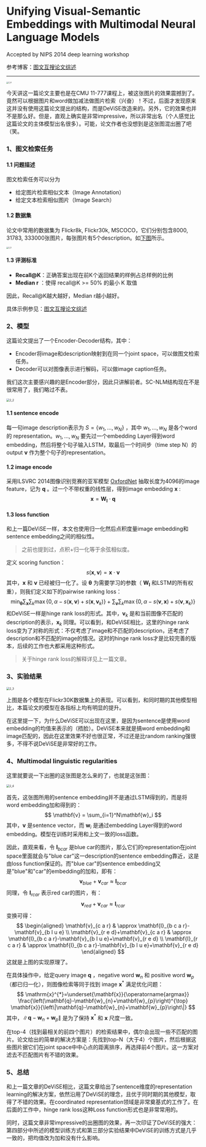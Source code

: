 # Unifying Visual-Semantic Embeddings with Multimodal Neural Language Models

Accepted by NIPS 2014 deep learning workshop

参考博客：[图文互搜论文综述](https://zhuanlan.zhihu.com/p/25910749)

------

<img src="./pic/2_4.png" alt="2_4" style="zoom:33%;" />

今天讲这一篇论文主要也是在CMU 11-777课程上，被这张图片的效果震撼到了。竟然可以根据图片和word做加减法做图片检索（兴奋）！不过，后面才发现原来这并没有使用这篇论文提出的结构，而是DeViSE改造来的。另外，它的效果也并不是那么好。但是，直观上确实是非常impressive，所以非常出名（个人感觉比这篇论文的主体模型出名很多）。可能，论文作者也没想到是这张图混出圈了吧（笑。

### 1、图文检索任务

#### 1.1 问题描述

图文检索任务可以分为

- 给定图片检索相似文本（Image Annotation）
- 给定文本检索相似图片（Image Search）

#### 1.2 数据集

论文中常用的数据集为 Flickr8k, Flickr30k, MSCOCO，它们分别包含8000, 31783, 333000张图片，每张图片有5个description。如[下图](https://cocodataset.org/#explore)所示。

<img src="./pic/2_1.png" alt="2_0" style="zoom:33%;" />

#### 1.3 评测标准

- **Recall@K**：正确答案出现在前K个返回结果的样例占总样例的比例
- **Median r** ：使得 recall@K >= 50% 的最小 K 取值

因此，Recall@K越大越好，Median r越小越好。

具体示例参见：[图文互搜论文综述](https://zhuanlan.zhihu.com/p/25910749)

### 2、模型

这篇论文提出了一个Encoder-Decoder结构，其中：

- Encoder将image和description映射到在同一个joint space，可以做图文检索任务。
- Decoder可以对图像表示进行解码，可以做image caption任务。

我们这次主要感兴趣的是Encoder部分，因此只讲解前者。SC-NLM结构现在不是很常用了，我们略过不表。

<img src="./pic/2_2.png" alt="2_2" style="zoom:50%;" />

#### 1.1 sentence encode

每一句image description表示为 $S=\left\{w_1,...,w_N\right\}$ ，其中 $w_1,...,w_N$ 是各个word的 representation。$w_1,...,w_N$ 要先过一个embedding Layer得到word embedding，然后将整个句子输入LSTM，取最后一个时间步（time step N）的output $\mathbf{v}$ 作为整个句子的representation。

#### 1.2 image encode

采用ILSVRC 2014图像识别竞赛的亚军模型 [OxfordNet](https://arxiv.org/abs/1409.1556) 抽取长度为4096的image feature，记为 $\mathbf{q}$ 。过一个不带权重的线性层，得到image embedding $\mathbf{x}$ :
$$
\mathbf{x}=\mathbf{W_I}\cdot \mathbf{q}
$$

#### 1.3 loss function

和上一篇DeViSE一样，本文也使用归一化然后点积度量image embedding和sentence embedding之间的相似性。

> 之前也提到过，点积+归一化等于余弦相似度。

定义 scoring function：
$$
s(\mathbf{x},\mathbf{v})=\mathbf{x}\cdot \mathbf{v}
$$
其中，$\mathbf{x}$ 和 $\mathbf{v}$ 已经被归一化了。设 $\boldsymbol{\theta}$ 为需要学习的参数（ $\mathbf{W_I}$ 和LSTM的所有权重），则我们定义如下的pairwise ranking loss：
$$
\min _{\boldsymbol{\theta}} \sum_{\mathbf{x}} \sum_{k} \max \left\{0, \alpha-s(\mathbf{x}, \mathbf{v})+s\left(\mathbf{x}, \mathbf{v}_{k}\right)\right\}+\sum_{\mathbf{v}} \sum_{k} \max \left\{0, \alpha-s(\mathbf{v}, \mathbf{x})+s\left(\mathbf{v}, \mathbf{x}_{k}\right)\right\}
$$
和DeViSE一样是hinge rank loss的形式。其中，$\mathbf{v}_{k}$ 是和当前图像不匹配的description的表示，$\mathbf{x}_{k}$ 同理。可以看到，和DeViSE相比，这里的hinge rank loss变为了对称的形式：不仅考虑了image和不匹配的description，还考虑了description和不匹配的image的情况。这时的hinge rank loss才是比较完善的版本，后续的工作也大都采用这种形式。

> 关于hinge rank loss的解释详见上一篇文章。

### 3、实验结果

<img src="./pic/2_3.png" alt="2_3" style="zoom:50%;" />

上图是各个模型在Flickr30K数据集上的表现。可以看到，和同时期的其他模型相比，本篇论文的模型在各指标上均有明显的提升。

在这里提一下，为什么DeViSE可以出现在这里，是因为sentence是使用word embedding的均值来表示的（捂脸）。DeViSE本来就是搞word embedding和image匹配的，因此在这里效果不好也很正常，不过还是比random ranking强很多，不得不说DeViSE是非常好的工作。

### 4、Multimodal linguistic regularities

这里就要说一下出圈的这张图是怎么来的了，也就是这张图：

<img src="./pic/2_4.png" alt="2_4" style="zoom:50%;" />

首先，这张图所用的sentence embedding并不是通过LSTM得到的，而是将word embedding加和得到的：
$$
\mathbf{v} = \sum_{i=1}^N\mathbf{w}_i
$$
其中，$\mathbf{v}$ 是sentence vector，而 $\mathbf{w}_i$ 是通过embedding Layer得到的word embedding。模型在训练时采用和上文一致的loss函数。

因此，直观来看，令 $\mathbf{I}_{bcar}$ 是blue car的图片，那么它们的representation在joint space里面就会与"blue car"这一description的sentence embedding靠近，这是由loss function保证的。而"blue car"的sentence embedding又是"blue"和"car"的embedding的加和，即有：
$$
\mathbf{v}_{blue} + \mathbf{v}_{car} \approx \mathbf{I}_{bcar}
$$
同理，令 $\mathbf{I}_{rcar}$ 表示red car的图片，有：
$$
\mathbf{v}_{red} + \mathbf{v}_{car} \approx \mathbf{I}_{rcar}
$$
变换可得：
$$
\begin{aligned}
\mathbf{v}_{c a r} & \approx \mathbf{I}_{b c a r}-\mathbf{v}_{b l u e} \\
\mathbf{v}_{r e d}+\mathbf{v}_{c a r} & \approx \mathbf{I}_{b c a r}-\mathbf{v}_{b l u e}+\mathbf{v}_{r e d} \\
\mathbf{I}_{r c a r} & \approx \mathbf{I}_{b c a r}-\mathbf{v}_{b l u e}+\mathbf{v}_{r e d}
\end{aligned}
$$
这就是上图的实现原理了。

在具体操作中，给定query image $\mathbf{q}$ ，negative word $\mathbf{w}_{n}$ 和 positive word $\mathbf{w}_{p}$ （都已归一化），则图像检索等同于找到 image $\mathbf{x}^*$ 满足优化问题：
$$
\mathrm{x}^{*}=\underset{\mathbf{x}}{\operatorname{argmax}} \frac{\left(\mathbf{q}-\mathbf{w}_{n}+\mathbf{w}_{p}\right)^{\top} \mathbf{x}}{\left\|\mathbf{q}-\mathbf{w}_{n}+\mathbf{w}_{p}\right\|}
$$
其中，$\left\|\mathbf{q}-\mathbf{w}_{n}+\mathbf{w}_{p}\right\|$ 是为了保持 $\mathbf{x}^*$ 和 $\mathbf{x}$ 尺度一致。

在top-4（找到最相关的前四个图片）的检索结果中，偶尔会出现一些不匹配的图片。论文给出的简单的解决方案是：先找到top-N（大于4）个图片，然后根据这些图片据它们在joint space中中心点的距离排序，再选择前4个图片。这一方案对滤去不匹配图片有不错的效果。

### 5、总结

和上一篇文章的DeViSE相比，这篇文章给出了sentence维度的representation learning的解决方案，依然沿用了DeViSE的理念，且优于同时期的其他模型，取得了不错的效果。在coordinated representation领域是非常奠基式的工作了。在后面的工作中，hinge rank loss这种Loss function形式也是非常常用的。

同时，这篇文章非常impressive的出圈图的效果，再一次印证了DeViSE的强大：第四部分中所述的模型训练方式和第三部分实验结果中DeViSE的训练方式是几乎一致的，把均值改为加和没有什么影响。



